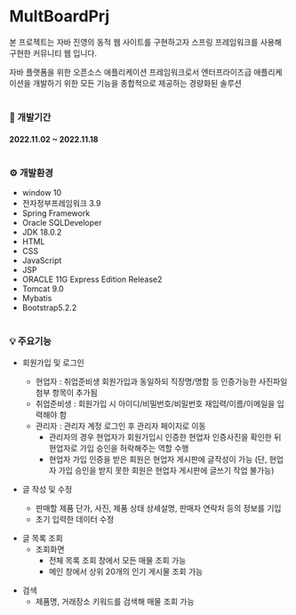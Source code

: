 # MultBoardPrj
본 프로젝트는 자바 진영의 동적 웹 사이트를 구현하고자 스프링 프레임워크를 사용해 구현한 커뮤니티 웹 입니다.

자바 플랫폼을 위한 오픈소스 애플리케이션 프레임워크로서 엔터프라이즈급 
애플리케이션을 개발하기 위한 모든 기능을 종합적으로 제공하는 경량화된 솔루션

# 



### 📅 개발기간
#### 2022.11.02 ~ 2022.11.18

#

### ⚙️ 개발환경
- window 10
- 전자정부프레임워크 3.9
- Spring Framework
- Oracle SQLDeveloper
- JDK 18.0.2
- HTML
- CSS
- JavaScript
- JSP
- ORACLE 11G Express Edition Release2
- Tomcat 9.0
- Mybatis
- Bootstrap5.2.2

#

### 💡 주요기능
* 회원가입 및 로그인
  * 현업자 : 취업준비생 회원가입과 동일하되 직장명/명함 등 인증가능한 사진파일 첨부 항목이 추가됨
  * 취업준비생 : 회원가입 시 아이디/비밀번호/비밀번호 재입력/이름/이메일을 입력해야 함
  * 관리자 : 관리자 계정 로그인 후 관리자 페이지로 이동
    * 관리자의 경우 현업자가 회원가입시 인증한 현업자 인증사진을 확인한 뒤 현업자로 가입 승인을 허락해주는 역할 수행
    * 현업자 가입 인증을 받은 회원은 현업자 게시판에 글작성이 가능
      (단, 현업자 가입 승인을 받지 못한 회원은 현업자 게시판에 글쓰기 작업 불가능)
      
* 글 작성 및 수정
  * 판매할 제품 단가, 사진, 제품 상태 상세설명, 판매자 연락처 등의 정보를 기입
  * 초기 입력한 데이터 수정
+ 글 목록 조회
  - 조회화면 
    + 전체 목록 조회 창에서 모든 매물 조회 가능
    + 메인 창에서 상위 20개의 인기 게시물 조회 가능
* 검색
  * 제품명, 거래장소 키워드를 검색해 매물 조회 가능

